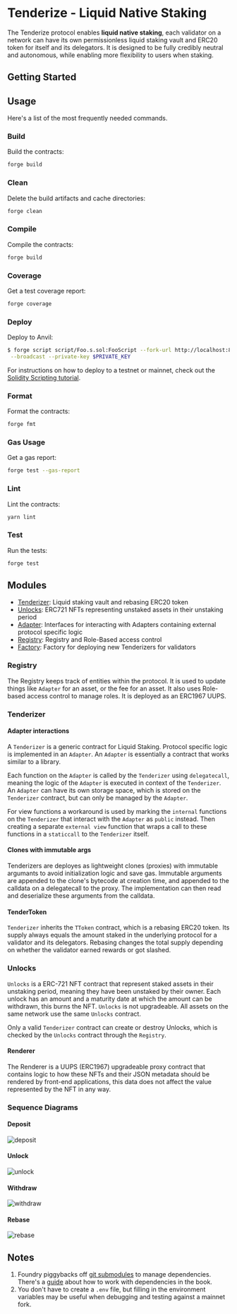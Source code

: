 # Tenderize - Liquid Native Staking

The Tenderize protocol enables **liquid native staking**, each validator on a network can have its own permissionless
liquid staking vault and ERC20 token for itself and its delegators. It is designed to be fully credibly neutral and
autonomous, while enabling more flexibility to users when staking.

## Getting Started

## Usage

Here's a list of the most frequently needed commands.

### Build

Build the contracts:

```sh
forge build
```

### Clean

Delete the build artifacts and cache directories:

```sh
forge clean
```

### Compile

Compile the contracts:

```sh
forge build
```

### Coverage

Get a test coverage report:

```sh
forge coverage
```

### Deploy

Deploy to Anvil:

```sh
$ forge script script/Foo.s.sol:FooScript --fork-url http://localhost:8545 \
 --broadcast --private-key $PRIVATE_KEY
```

For instructions on how to deploy to a testnet or mainnet, check out the
[Solidity Scripting tutorial](https://book.getfoundry.sh/tutorials/solidity-scripting.html).

### Format

Format the contracts:

```sh
forge fmt
```

### Gas Usage

Get a gas report:

```sh
forge test --gas-report
```

### Lint

Lint the contracts:

```sh
yarn lint
```

### Test

Run the tests:

```sh
forge test
```

## Modules

- [Tenderizer](): Liquid staking vault and rebasing ERC20 token
- [Unlocks](): ERC721 NFTs representing unstaked assets in their unstaking period
- [Adapter](): Interfaces for interacting with Adapters containing external protocol specific logic
- [Registry](): Registry and Role-Based access control
- [Factory](): Factory for deploying new Tenderizers for validators

### Registry

The Registry keeps track of entities within the protocol. It is used to update things like `Adapter` for an asset, or
the fee for an asset. It also uses Role-based access control to manage roles. It is deployed as an ERC1967 UUPS.

### Tenderizer

#### Adapter interactions

A `Tenderizer` is a generic contract for Liquid Staking. Protocol specific logic is implemented in an `Adapter`. An
`Adapter` is essentially a contract that works similar to a library.

Each function on the `Adapter` is called by the `Tenderizer` using `delegatecall`, meaning the logic of the `Adapter` is
executed in context of the `Tenderizer`. An `Adapter` can have its own storage space, which is stored on the
`Tenderizer` contract, but can only be managed by the `Adapter`.

For view functions a workaround is used by marking the `internal` functions on the `Tenderizer` that interact with the
`Adapter` as `public` instead. Then creating a separate `external view` function that wraps a call to these functions in
a `staticcall` to the `Tenderizer` itself.

#### Clones with immutable args

Tenderizers are deployes as lightweight clones (proxies) with immutable argumants to avoid initialization logic and save
gas. Immutable arguments are appended to the clone's bytecode at creation time, and appended to the calldata on a
delegatecall to the proxy. The implementation can then read and deserialize these arguments from the calldata.

#### TenderToken

`Tenderizer` inherits the `TToken` contract, which is a rebasing ERC20 token. Its supply always equals the amount staked
in the underlying protocol for a validator and its delegators. Rebasing changes the total supply depending on whether
the validator earned rewards or got slashed.

### Unlocks

`Unlocks` is a ERC-721 NFT contract that represent staked assets in their unstaking period, meaning they have been
unstaked by their owner. Each unlock has an amount and a maturity date at which the amount can be withdrawn, this burns
the NFT. `Unlocks` is not upgradeable. All assets on the same network use the same `Unlocks` contract.

Only a valid `Tenderizer` contract can create or destroy Unlocks, which is checked by the `Unlocks` contract through the
`Registry`.

#### Renderer

The Renderer is a UUPS (ERC1967) upgradeable proxy contract that contains logic to how these NFTs and their JSON
metadata should be rendered by front-end applications, this data does not affect the value represented by the NFT in any
way.

### Sequence Diagrams

#### Deposit

![deposit](./diagrams/deposit.png)

#### Unlock

![unlock](./diagrams/unlock.png)

#### Withdraw

![withdraw](./diagrams/withdraw.png)

#### Rebase

![rebase](./diagrams/rebase.png)

## Notes

1. Foundry piggybacks off [git submodules](https://git-scm.com/book/en/v2/Git-Tools-Submodules) to manage dependencies.
   There's a [guide](https://book.getfoundry.sh/projects/dependencies.html) about how to work with dependencies in the
   book.
2. You don't have to create a `.env` file, but filling in the environment variables may be useful when debugging and
   testing against a mainnet fork.
